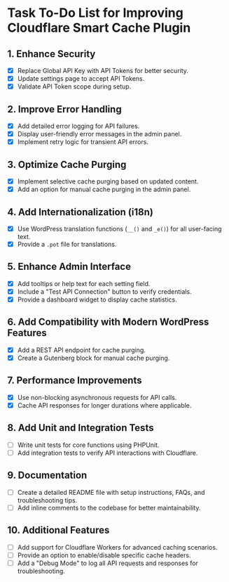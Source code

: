 # Task To-Do List for Improving Cloudflare Smart Cache Plugin

## 1. Enhance Security
- [x] Replace Global API Key with API Tokens for better security.
- [x] Update settings page to accept API Tokens.
- [x] Validate API Token scope during setup.

## 2. Improve Error Handling
- [x] Add detailed error logging for API failures.
- [x] Display user-friendly error messages in the admin panel.
- [x] Implement retry logic for transient API errors.

## 3. Optimize Cache Purging
- [x] Implement selective cache purging based on updated content.
- [x] Add an option for manual cache purging in the admin panel.

## 4. Add Internationalization (i18n)
- [x] Use WordPress translation functions (`__()` and `_e()`) for all user-facing text.
- [x] Provide a `.pot` file for translations.

## 5. Enhance Admin Interface
- [x] Add tooltips or help text for each setting field.
- [x] Include a "Test API Connection" button to verify credentials.
- [x] Provide a dashboard widget to display cache statistics.

## 6. Add Compatibility with Modern WordPress Features
- [x] Add a REST API endpoint for cache purging.
- [x] Create a Gutenberg block for manual cache purging.

## 7. Performance Improvements
- [x] Use non-blocking asynchronous requests for API calls.
- [x] Cache API responses for longer durations where applicable.

## 8. Add Unit and Integration Tests
- [ ] Write unit tests for core functions using PHPUnit.
- [ ] Add integration tests to verify API interactions with Cloudflare.

## 9. Documentation
- [ ] Create a detailed README file with setup instructions, FAQs, and troubleshooting tips.
- [ ] Add inline comments to the codebase for better maintainability.

## 10. Additional Features
- [ ] Add support for Cloudflare Workers for advanced caching scenarios.
- [ ] Provide an option to enable/disable specific cache headers.
- [ ] Add a "Debug Mode" to log all API requests and responses for troubleshooting.
